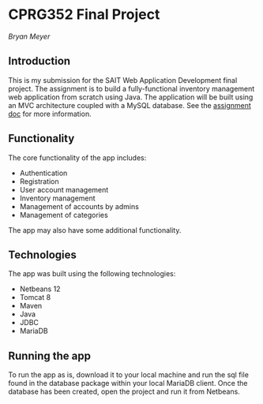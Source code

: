 # CPRG352 Final Project
*Bryan Meyer*

## Introduction

This is my submission for the SAIT Web Application Development final project. The assignment is to build a fully-functional inventory management web application from scratch using Java. The application will be built using an MVC architecture coupled with a MySQL database. See the [assignment doc](/Project.docx) for more information.

## Functionality

The core functionality of the app includes:
- Authentication
- Registration
- User account management
- Inventory management
- Management of accounts by admins
- Management of categories

The app may also have some additional functionality. 

## Technologies

The app was built using the following technologies:

- Netbeans 12
- Tomcat 8
- Maven
- Java
- JDBC
- MariaDB

## Running the app

To run the app as is, download it to your local machine and run the sql file found in the database package within your local MariaDB client. Once the database has been created, open the project and run it from Netbeans.